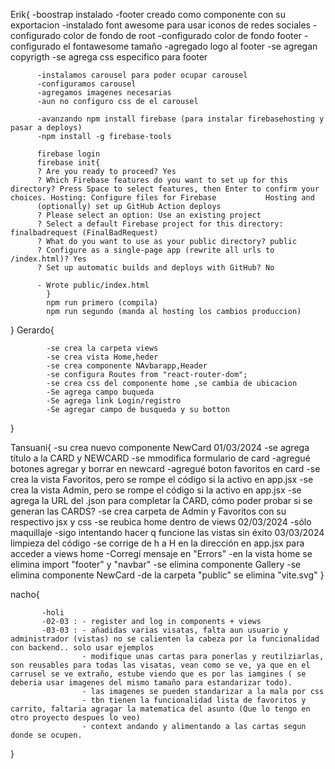 Erik{
-boostrap instalado
-footer creado como componente con su exportacion
-instalado font awesome para usar iconos de redes sociales
-configurado color de fondo de root
-configurado color de fondo footer
-configurado el fontawesome tamaño
-agregado logo al footer
-se agregan copyrigth
-se agrega css especifico para footer

          -instalamos carousel para poder ocupar carousel
          -configuramos carousel
          -agregamos imagenes necesarias
          -aun no configuro css de el carousel

          -avanzando npm install firebase (para instalar firebasehosting y pasar a deploys)
          -npm install -g firebase-tools

          firebase login
          firebase init{
          ? Are you ready to proceed? Yes
          ? Which Firebase features do you want to set up for this directory? Press Space to select features, then Enter to confirm your choices. Hosting: Configure files for Firebase           Hosting and
          (optionally) set up GitHub Action deploys
          ? Please select an option: Use an existing project
          ? Select a default Firebase project for this directory: finalbadrequest (FinalBadRequest)
          ? What do you want to use as your public directory? public
          ? Configure as a single-page app (rewrite all urls to /index.html)? Yes
          ? Set up automatic builds and deploys with GitHub? No

          - Wrote public/index.html
            }
            npm run primero (compila)
            npm run segundo (manda al hosting los cambios produccion)

}
Gerardo{

            -se crea la carpeta views
            -se crea vista Home,heder
            -se crea componente NAvbarapp,Header
            -se configura Routes from "react-router-dom";
            -se crea css del componente home ,se cambia de ubicacion
            -Se agrega campo buqueda
            -Se agrega link Login/registro
            -Se agregar campo de busqueda y su botton
}

Tansuani{
-su crea nuevo componente NewCard
01/03/2024
-se agrega título a la CARD y NEWCARD
-se mmodifica formulario de card
-agregué botones agregar y borrar en newcard
-agregué boton favoritos en card
-se crea la vista Favoritos, pero se rompe el código si la activo en app.jsx
-se crea la vista Admin, pero se rompe el código si la activo en app.jsx
-se agrega la URL del .json para completar la CARD, cómo poder probar si se generan las CARDS?
-se crea carpeta de Admin y Favoritos con su respectivo jsx y css
-se reubica home dentro de views
02/03/2024
-sólo maquillaje
-sigo intentando hacer q funcione las vistas sin éxito
03/03/2024 limpieza del código
-se corrige de h a H en la dirección en app.jsx para acceder a views home
-Corregí mensaje en "Errors"
-en la vista home se elimina import "footer" y "navbar"
-se elimina componente Gallery
-se elimina componente NewCard
-de la carpeta "public" se elimina "vite.svg"
}



nacho{

           -holi
           -02-03 : - register and log in components + views 
           -03-03 : - añadidas varias visatas, falta aun usuario y administrador (vistas) no se calienten la cabeza por la funcionalidad con backend.. solo usar ejemplos
                    - modifique unas cartas para ponerlas y reutilziarlas, son reusables para todas las visatas, vean como se ve, ya que en el carrusel se ve extraño, estube viendo que es por las iamgines ( se deberia usar imagenes del mismo tamaño para estandarizar todo).
                    - las imagenes se pueden standarizar a la mala por css
                    - tbn tienen la funcionalidad lista de favoritos y carrito, faltaria agragar la matematica del asunto (Que lo tengo en otro proyecto despues lo veo)
                    - context andando y alimentando a las cartas segun donde se ocupen.
                  

}